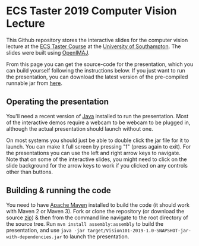 # ECS Taster 2019 Computer Vision Lecture
This Github repository stores the interactive slides for the computer vision lecture at the [ECS Taster Course](http://taster.ecs.soton.ac.uk) at the [University of Southampton](http://www.soton.ac.uk). The slides were built using [OpenIMAJ](http://www.openimaj.org).

From this page you can get the source-code for the presentation, which you can build yourself following the instructions below. If you just want to run the presentation, you can download the latest version of the pre-compiled runnable jar from [here](http://jenkins.ecs.soton.ac.uk/job/ecs-taster-vision-lecture/lastSuccessfulBuild/artifact/target/Vision101-2019-1.0-SNAPSHOT-jar-with-dependencies.jar). 

## Operating the presentation
You'll need a recent version of [Java](http://www.oracle.com/technetwork/java/index.html) installed to run the presentation. Most of the interactive demos require a webcam to be webcam to be plugged in, although the actual presentation should launch without one. 

On most systems you should just be able to double click the jar file for it to launch. You can make it full screen by pressing "f" (press again to exit). For the presentations you can use the left and right arrow keys to navigate. Note that on some of the interactive slides, you might need to click on the slide background for the arrow keys to work if you clicked on any controls other than buttons.

## Building & running the code
You need to have [Apache Maven](http://maven.apache.org) installed to build the code (it should work with Maven 2 or Maven 3). Fork or clone the repository (or download the source [zip](https://github.com/jonhare/ecs-taster-vision-lecture/archive/master.zip)) & then from the command line navigate to the root directory of the source tree. Run `mvn install assembly:assembly` to build the presentation, and use `java -jar target/Vision101-2019-1.0-SNAPSHOT-jar-with-dependencies.jar` to launch the presentation.
